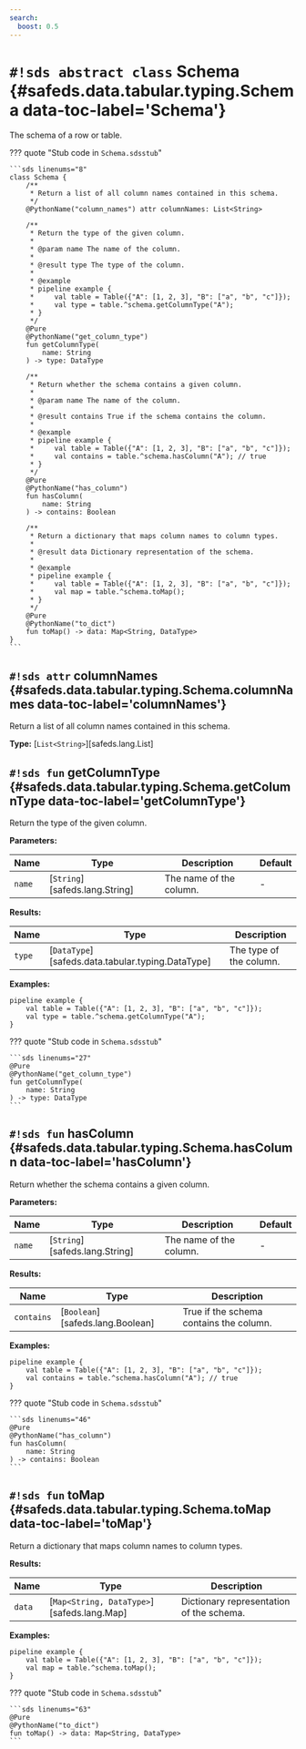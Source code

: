 ```yaml
---
search:
  boost: 0.5
---
```


# `#!sds abstract class` Schema {#safeds.data.tabular.typing.Schema data-toc-label='Schema'}

The schema of a row or table.

??? quote "Stub code in `Schema.sdsstub`"

    ```sds linenums="8"
    class Schema {
        /**
         * Return a list of all column names contained in this schema.
         */
        @PythonName("column_names") attr columnNames: List<String>

        /**
         * Return the type of the given column.
         *
         * @param name The name of the column.
         *
         * @result type The type of the column.
         *
         * @example
         * pipeline example {
         *     val table = Table({"A": [1, 2, 3], "B": ["a", "b", "c"]});
         *     val type = table.^schema.getColumnType("A");
         * }
         */
        @Pure
        @PythonName("get_column_type")
        fun getColumnType(
            name: String
        ) -> type: DataType

        /**
         * Return whether the schema contains a given column.
         *
         * @param name The name of the column.
         *
         * @result contains True if the schema contains the column.
         *
         * @example
         * pipeline example {
         *     val table = Table({"A": [1, 2, 3], "B": ["a", "b", "c"]});
         *     val contains = table.^schema.hasColumn("A"); // true
         * }
         */
        @Pure
        @PythonName("has_column")
        fun hasColumn(
            name: String
        ) -> contains: Boolean

        /**
         * Return a dictionary that maps column names to column types.
         *
         * @result data Dictionary representation of the schema.
         *
         * @example
         * pipeline example {
         *     val table = Table({"A": [1, 2, 3], "B": ["a", "b", "c"]});
         *     val map = table.^schema.toMap();
         * }
         */
        @Pure
        @PythonName("to_dict")
        fun toMap() -> data: Map<String, DataType>
    }
    ```

## `#!sds attr` columnNames {#safeds.data.tabular.typing.Schema.columnNames data-toc-label='columnNames'}

Return a list of all column names contained in this schema.

**Type:** [`List<String>`][safeds.lang.List]

## `#!sds fun` getColumnType {#safeds.data.tabular.typing.Schema.getColumnType data-toc-label='getColumnType'}

Return the type of the given column.

**Parameters:**

| Name | Type | Description | Default |
|------|------|-------------|---------|
| `name` | [`String`][safeds.lang.String] | The name of the column. | - |

**Results:**

| Name | Type | Description |
|------|------|-------------|
| `type` | [`DataType`][safeds.data.tabular.typing.DataType] | The type of the column. |

**Examples:**

```sds hl_lines="3"
pipeline example {
    val table = Table({"A": [1, 2, 3], "B": ["a", "b", "c"]});
    val type = table.^schema.getColumnType("A");
}
```

??? quote "Stub code in `Schema.sdsstub`"

    ```sds linenums="27"
    @Pure
    @PythonName("get_column_type")
    fun getColumnType(
        name: String
    ) -> type: DataType
    ```

## `#!sds fun` hasColumn {#safeds.data.tabular.typing.Schema.hasColumn data-toc-label='hasColumn'}

Return whether the schema contains a given column.

**Parameters:**

| Name | Type | Description | Default |
|------|------|-------------|---------|
| `name` | [`String`][safeds.lang.String] | The name of the column. | - |

**Results:**

| Name | Type | Description |
|------|------|-------------|
| `contains` | [`Boolean`][safeds.lang.Boolean] | True if the schema contains the column. |

**Examples:**

```sds hl_lines="3"
pipeline example {
    val table = Table({"A": [1, 2, 3], "B": ["a", "b", "c"]});
    val contains = table.^schema.hasColumn("A"); // true
}
```

??? quote "Stub code in `Schema.sdsstub`"

    ```sds linenums="46"
    @Pure
    @PythonName("has_column")
    fun hasColumn(
        name: String
    ) -> contains: Boolean
    ```

## `#!sds fun` toMap {#safeds.data.tabular.typing.Schema.toMap data-toc-label='toMap'}

Return a dictionary that maps column names to column types.

**Results:**

| Name | Type | Description |
|------|------|-------------|
| `data` | [`Map<String, DataType>`][safeds.lang.Map] | Dictionary representation of the schema. |

**Examples:**

```sds hl_lines="3"
pipeline example {
    val table = Table({"A": [1, 2, 3], "B": ["a", "b", "c"]});
    val map = table.^schema.toMap();
}
```

??? quote "Stub code in `Schema.sdsstub`"

    ```sds linenums="63"
    @Pure
    @PythonName("to_dict")
    fun toMap() -> data: Map<String, DataType>
    ```
